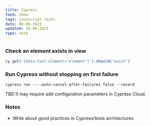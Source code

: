 ```yaml
---
title: Cypress
feed: show
tags: javascript tests
date: 06-06-2023
updated: 10-08-2023
type: note
---
```


### Check an element exists in view

```javascript
cy.get('[data-test-element="element"]').should('exist')
```

### Run Cypress without stopping on first failure

```
cypress run ----auto-cancel-after-failures false --record
```

TBD It may require add configuration parameters in Cypress Cloud.


### Notes
- Write about good practices in Cypress/tests architectures
